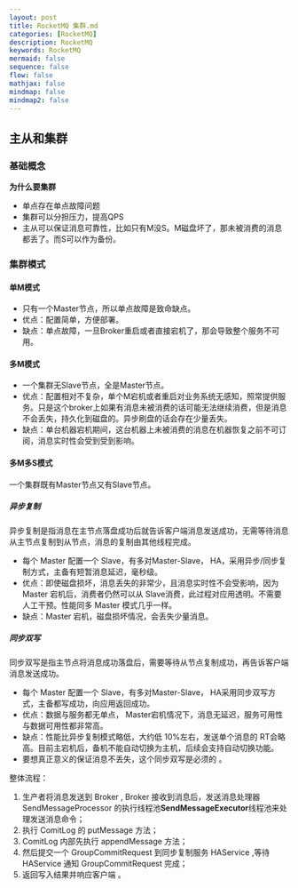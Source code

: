 ```yaml
---
layout: post
title: RocketMQ 集群.md
categories: [RocketMQ]
description: RocketMQ
keywords: RocketMQ
mermaid: false
sequence: false
flow: false
mathjax: false
mindmap: false
mindmap2: false
---
```

## 主从和集群

### 基础概念

**为什么要集群**

- 单点存在单点故障问题
- 集群可以分担压力，提高QPS
- 主从可以保证消息可靠性，比如只有M没S。M磁盘坏了，那未被消费的消息都丢了。而S可以作为备份。



### 集群模式

#### 单M模式

- 只有一个Master节点，所以单点故障是致命缺点。
- 优点：配置简单，方便部署。
- 缺点：单点故障，一旦Broker重启或者直接宕机了，那会导致整个服务不可用。



#### 多M模式

- 一个集群无Slave节点，全是Master节点。
- 优点：配置相对不复杂，单个M宕机或者重启对业务系统无感知，照常提供服务。只是这个broker上如果有消息未被消费的话可能无法继续消费，但是消息不会丢失，持久化到磁盘的。异步刷盘的话会存在少量丢失。
- 缺点：单台机器宕机期间，这台机器上未被消费的消息在机器恢复之前不可订阅，消息实时性会受到受到影响。



#### 多M多S模式

一个集群既有Master节点又有Slave节点。



##### 异步复制

异步复制是指消息在主节点落盘成功后就告诉客户端消息发送成功，无需等待消息从主节点复制到从节点，消息的复制由其他线程完成。

- 每个 Master 配置一个 Slave，有多对Master-Slave， HA，采用异步/同步复制方式，主备有短暂消息延迟，毫秒级。
- 优点：即使磁盘损坏，消息丢失的非常少，且消息实时性不会受影响，因为Master 宕机后，消费者仍然可以从 Slave消费，此过程对应用透明。不需要人工干预。性能同多 Master 模式几乎一样。
- 缺点：Master 宕机，磁盘损坏情况，会丢失少量消息。



##### 同步双写

同步双写是指主节点将消息成功落盘后，需要等待从节点复制成功，再告诉客户端消息发送成功。

- 每个 Master 配置一个 Slave，有多对Master-Slave， HA采用同步双写方式，主备都写成功，向应用返回成功。
- 优点：数据与服务都无单点， Master宕机情况下，消息无延迟，服务可用性与数据可用性都非常高。
- 缺点：性能比异步复制模式略低，大约低 10%左右，发送单个消息的 RT会略高。目前主宕机后，备机不能自动切换为主机，后续会支持自动切换功能。
- 要想真正意义的保证消息不丢失，这个同步双写是必须的 。



整体流程：

1. 生产者将消息发送到 Broker , Broker 接收到消息后，发送消息处理器 SendMessageProcessor 的执行线程池**SendMessageExecutor**线程池来处理发送消息命令；
2. 执行 ComitLog 的 putMessage 方法；
3. ComitLog 内部先执行 appendMessage 方法；
4. 然后提交一个 GroupCommitRequest 到同步复制服务 HAService  ,等待 HAService 通知 GroupCommitRequest 完成；
5. 返回写入结果并响应客户端 。